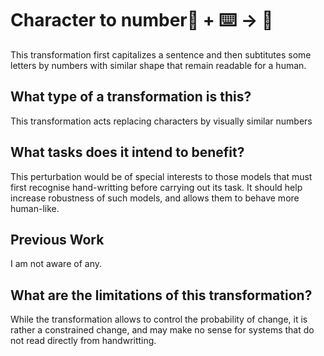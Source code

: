 # Character to number🦎  + ⌨️ → 🐍

This transformation first capitalizes a sentence and then subtitutes some letters by numbers with similar shape that remain readable for a human.

## What type of a transformation is this?

This transformation acts replacing characters by visually similar numbers

## What tasks does it intend to benefit?

This perturbation would be of special interests to those models that must first recognise hand-writting before carrying out its task. It should help increase robustness of such models, and allows them to behave more human-like.

## Previous Work

I am not aware of any.

## What are the limitations of this transformation?

While the transformation allows to control the probability of change, it is rather a constrained change, and may make no sense for systems that do not read directly from handwritting.
